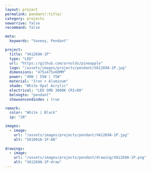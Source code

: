 ```yaml
---
layout: project
permalink: pendant/:title/
category: projects
newarrive: false
recommand: false

meta:
  keywords: "Vaneey, Pendant"

project:
  title: "VA1269A-1P"
  type: "LED"
  url: "https://github.com/arnolds/pineapple"
  logo: "/assets/images/projects/pendant/VA1269A-1P.jpg"
  dimensions: "475x475x60MM"
  power: "40W | 55W | 75W"
  material: "Iron + Aluminum"
  shade: "White Opal Acrylic"
  electrical: "LED SMD 3000K CRI>80"
  belongto: "pendant"
  showsencondindex : true

remark:
  color: "White | Black"
  ip: "20"

images:
  - image:
    url: "/assets/images/projects/pendant/VA1269A-1P.jpg"
    alt: "VA1001A-1P-AB"
    
drawings:
  - image:
    url: "/assets/images/projects/pendant/drawing/VA1269A-1P.png"
    alt: "VA1269A-1P-draw"
---
```

